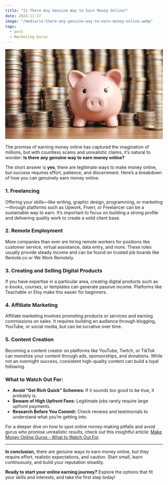 ```yaml
---
title: "Is There Any Genuine Way to Earn Money Online?"
date: 2024-11-17
image: "/media/is-there-any-genuine-way-to-earn-money-online.webp"
tags:
  - post
  - Marketing Gurus
---
```


![Is There Any Genuine Way to Earn Money Online?](/media/is-there-any-genuine-way-to-earn-money-online.webp)

The promise of earning money online has captured the imagination of millions, but with countless scams and unrealistic claims, it’s natural to wonder: **Is there any genuine way to earn money online?**

The short answer is **yes**, there are legitimate ways to make money online, but success requires effort, patience, and discernment. Here’s a breakdown of how you can genuinely earn money online:

### 1. **Freelancing**

Offering your skills—like writing, graphic design, programming, or marketing—through platforms such as Upwork, Fiverr, or Freelancer can be a sustainable way to earn. It’s important to focus on building a strong profile and delivering quality work to create a solid client base.

### 2. **Remote Employment**

More companies than ever are hiring remote workers for positions like customer service, virtual assistance, data entry, and more. These roles usually provide steady income and can be found on trusted job boards like Remote.co or We Work Remotely.

### 3. **Creating and Selling Digital Products**

If you have expertise in a particular area, creating digital products such as e-books, courses, or templates can generate passive income. Platforms like Teachable or Etsy make this easier for beginners.

### 4. **Affiliate Marketing**

Affiliate marketing involves promoting products or services and earning commissions on sales. It requires building an audience through blogging, YouTube, or social media, but can be lucrative over time.

### 5. **Content Creation**

Becoming a content creator on platforms like YouTube, Twitch, or TikTok can monetize your content through ads, sponsorships, and donations. While not an overnight success, consistent high-quality content can build a loyal following.

### What to Watch Out For:  
- **Avoid “Get Rich Quick” Schemes:** If it sounds too good to be true, it probably is.  
- **Beware of High Upfront Fees:** Legitimate jobs rarely require large upfront payments.  
- **Research Before You Commit:** Check reviews and testimonials to understand what you’re getting into.

For a deeper dive on how to spot online money-making pitfalls and avoid gurus who promise unrealistic results, check out this insightful article: [Make Money Online Gurus - What to Watch Out For](https://supertotallyawesome.com/posts/make-money-online-gurus/).

---

**In conclusion,** there are genuine ways to earn money online, but they require effort, realistic expectations, and caution. Start small, learn continuously, and build your reputation steadily.

**Ready to start your online earning journey?** Explore the options that fit your skills and interests, and take the first step today!
